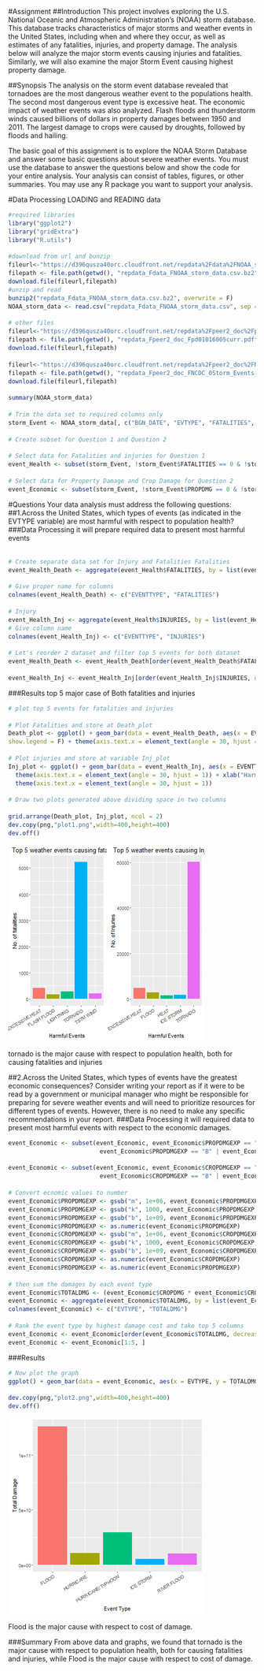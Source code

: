 #Assignment
##Introduction
This project involves exploring the U.S. National Oceanic and Atmospheric Administration’s (NOAA) storm database. This database tracks characteristics of major storms and weather events in the United States, including when and where they occur, as well as estimates of any fatalities, injuries, and property damage. The analysis below will analyze the major storm events causing injuries and fatalities. Similarly, we will also examine the major Storm Event causing highest property damage.

##Synopsis
The analysis on the storm event database revealed that tornadoes are the most dangerous weather event to the populations health. The second most dangerous event type is excessive heat. The economic impact of weather events was also analyzed. Flash floods and thunderstorm winds caused billions of dollars in property damages between 1950 and 2011. The largest damage to crops were caused by droughts, followed by floods and hailing.

The basic goal of this assignment is to explore the NOAA Storm Database and answer some basic questions about severe weather events. You must use the database to answer the questions below and show the code for your entire analysis. Your analysis can consist of tables, figures, or other summaries. You may use any R package you want to support your analysis.

#Data Processing LOADING and READING data
```r
#required libraries
library("ggplot2")
library("gridExtra")
library("R.utils")

#download from url and bunzip
fileurl<-"https://d396qusza40orc.cloudfront.net/repdata%2Fdata%2FNOAA_storm_data.csv.bz2"
filepath <- file.path(getwd(), "repdata_Fdata_FNOAA_storm_data.csv.bz2")
download.file(fileurl,filepath)
#unzip and read 
bunzip2("repdata_Fdata_FNOAA_storm_data.csv.bz2", overwrite = F)
NOAA_storm_data <- read.csv("repdata_Fdata_FNOAA_storm_data.csv", sep = ",")

# other files
fileurl<-"https://d396qusza40orc.cloudfront.net/repdata%2Fpeer2_doc%2Fpd01016005curr.pdf"
filepath <- file.path(getwd(), "repdata_Fpeer2_doc_Fpd01016005curr.pdf")
download.file(fileurl,filepath)

fileurl<-"https://d396qusza40orc.cloudfront.net/repdata%2Fpeer2_doc%2FNCDC%20Storm%20Events-FAQ%20Page.pdf"
filepath <- file.path(getwd(), "repdata_Fpeer2_doc_FNCDC_0Storm_Events-FAQ_Page.pdf")
download.file(fileurl,filepath)

summary(NOAA_storm_data)

# Trim the data set to required columns only
storm_Event <- NOAA_storm_data[, c("BGN_DATE", "EVTYPE", "FATALITIES", "INJURIES","PROPDMG", "PROPDMGEXP", "CROPDMG", "CROPDMGEXP")]

# Create subset for Question 1 and Question 2

# Select data for Fatalities and injuries for Question 1
event_Health <- subset(storm_Event, !storm_Event$FATALITIES == 0 & !storm_Event$INJURIES == 0, select = c(EVTYPE, FATALITIES, INJURIES))

# Select data for Property Damage and Crop Damage for Question 2
event_Economic <- subset(storm_Event, !storm_Event$PROPDMG == 0 & !storm_Event$CROPDMG == 0, select = c(EVTYPE, PROPDMG, PROPDMGEXP, CROPDMG, CROPDMGEXP))
```

#Questions
Your data analysis must address the following questions:
##1.Across the United States, which types of events (as indicated in the EVTYPE variable) are most harmful with respect to population health?
###Data Processing
it will prepare required data to present most harmful events
```r

# Create separate data set for Injury and Fatalities Fatalities
event_Health_Death <- aggregate(event_Health$FATALITIES, by = list(event_Health$EVTYPE), FUN = sum)

# Give proper name for columns
colnames(event_Health_Death) <- c("EVENTTYPE", "FATALITIES")

# Injury
event_Health_Inj <- aggregate(event_Health$INJURIES, by = list(event_Health$EVTYPE), FUN = sum)
# Give column name
colnames(event_Health_Inj) <- c("EVENTTYPE", "INJURIES")

# Let's reorder 2 dataset and filter top 5 events for both dataset
event_Health_Death <- event_Health_Death[order(event_Health_Death$FATALITIES, decreasing = TRUE),][1:5, ]

event_Health_Inj <- event_Health_Inj[order(event_Health_Inj$INJURIES, decreasing = TRUE),][1:5, ]

```
###Results
top 5 major case of Both fatalities and injuries
```r
# plot top 5 events for fatalities and injuries

# Plot Fatalities and store at Death_plot
Death_plot <- ggplot() + geom_bar(data = event_Health_Death, aes(x = EVENTTYPE, y = FATALITIES, fill = interaction(FATALITIES, EVENTTYPE)), stat = "identity", 
show.legend = F) + theme(axis.text.x = element_text(angle = 30, hjust = 1)) + xlab("Harmful Events") + ylab("No. of fatailities") + ggtitle("Top 5 weather events causing fatalities") +  theme(axis.text.x = element_text(angle = 30, hjust = 1))

# Plot injuries and store at variable Inj_plot
Inj_plot <- ggplot() + geom_bar(data = event_Health_Inj, aes(x = EVENTTYPE, y = INJURIES, fill = interaction(INJURIES, EVENTTYPE)), stat = "identity", show.legend = F) + 
  theme(axis.text.x = element_text(angle = 30, hjust = 1)) + xlab("Harmful Events") + ylab("No. of Injuries") + ggtitle("Top 5 weather events causing Injuries") + 
  theme(axis.text.x = element_text(angle = 30, hjust = 1))

# Draw two plots generated above dividing space in two columns

grid.arrange(Death_plot, Inj_plot, ncol = 2)
dev.copy(png,"plot1.png",width=400,height=400)
dev.off()

```
  <img src="./plot1.png" alt="">

tornado is the major cause with respect to population health, both for causing fatalities and injuries

##2.Across the United States, which types of events have the greatest economic consequences?
Consider writing your report as if it were to be read by a government or municipal manager who might be responsible for preparing for severe weather events and will need to prioritize resources for different types of events. However, there is no need to make any specific recommendations in your report.
###Data Processing
it will required data to present most harmful events with respect to the economic damages.
```r
event_Economic <- subset(event_Economic, event_Economic$PROPDMGEXP == "K" | event_Economic$PROPDMGEXP ==  "k" | event_Economic$PROPDMGEXP == "M" | event_Economic$PROPDMGEXP == "m" | 
                          event_Economic$PROPDMGEXP == "B" | event_Economic$PROPDMGEXP == "b")

event_Economic <- subset(event_Economic, event_Economic$CROPDMGEXP == "K" | event_Economic$CROPDMGEXP ==  "k" | event_Economic$CROPDMGEXP == "M" | event_Economic$CROPDMGEXP == "m" | 
                          event_Economic$CROPDMGEXP == "B" | event_Economic$CROPDMGEXP == "b")

# Convert ecnomic values to number
event_Economic$PROPDMGEXP <- gsub("m", 1e+06, event_Economic$PROPDMGEXP, ignore.case = TRUE)
event_Economic$PROPDMGEXP <- gsub("k", 1000, event_Economic$PROPDMGEXP, ignore.case = TRUE)
event_Economic$PROPDMGEXP <- gsub("b", 1e+09, event_Economic$PROPDMGEXP, ignore.case = TRUE)
event_Economic$PROPDMGEXP <- as.numeric(event_Economic$PROPDMGEXP)
event_Economic$CROPDMGEXP <- gsub("m", 1e+06, event_Economic$CROPDMGEXP, ignore.case = TRUE)
event_Economic$CROPDMGEXP <- gsub("k", 1000, event_Economic$CROPDMGEXP, ignore.case = TRUE)
event_Economic$CROPDMGEXP <- gsub("b", 1e+09, event_Economic$CROPDMGEXP, ignore.case = TRUE)
event_Economic$CROPDMGEXP <- as.numeric(event_Economic$CROPDMGEXP)
event_Economic$PROPDMGEXP <- as.numeric(event_Economic$PROPDMGEXP)

# then sum the damages by each event type
event_Economic$TOTALDMG <- (event_Economic$CROPDMG * event_Economic$CROPDMGEXP) +  (event_Economic$PROPDMG * event_Economic$PROPDMGEXP)
event_Economic <- aggregate(event_Economic$TOTALDMG, by = list(event_Economic$EVTYPE), FUN = sum)
colnames(event_Economic) <- c("EVTYPE", "TOTALDMG")

# Rank the event type by highest damage cost and take top 5 columns
event_Economic <- event_Economic[order(event_Economic$TOTALDMG, decreasing = TRUE), ]
event_Economic <- event_Economic[1:5, ]
```
###Results
```r
# Now plot the graph
ggplot() + geom_bar(data = event_Economic, aes(x = EVTYPE, y = TOTALDMG, fill = interaction(TOTALDMG, EVTYPE)), stat = "identity", show.legend = F) + theme(axis.text.x = element_text(angle = 30, hjust = 1)) + xlab("Event Type") + ylab("Total Damage")

dev.copy(png,"plot2.png",width=400,height=400)
dev.off()
```
  <img src="./plot2.png" alt="">

Flood is the major cause with respect to cost of damage.

###Summary
From above data and graphs, we found that tornado is the major cause with respect to population health, both for causing fatalities and injuries, while Flood is the major cause with respect to cost of damage.